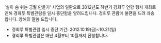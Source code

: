 '살아 숨 쉬는 궁궐 만들기' 사업의 일환으로 2012년도 하반기 경회루 연향 행사 개최로 인해 경회루 특별관람을 일시 중단함을 알려드립니다. 경회루 관람에 불편을 드려 죄송합니다. 양해의 말씀 드립니다.
- 경회루 특별관람 일시 중단 기간: 2012.10.19(금)~10.21(일)
- 경회루 특별관람은 매년 4월부터 10월까지 진행합니다.